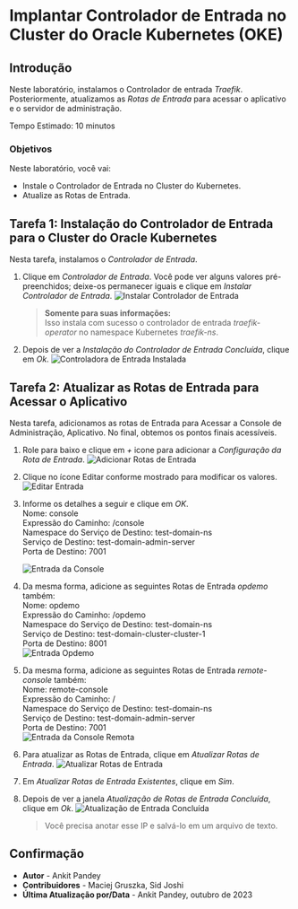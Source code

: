 # Implantar Controlador de Entrada no Cluster do Oracle Kubernetes (OKE)

## Introdução

Neste laboratório, instalamos o Controlador de entrada _Traefik_. Posteriormente, atualizamos as _Rotas de Entrada_ para acessar o aplicativo e o servidor de administração.

Tempo Estimado: 10 minutos

### Objetivos

Neste laboratório, você vai:

*   Instale o Controlador de Entrada no Cluster do Kubernetes.
*   Atualize as Rotas de Entrada.

## Tarefa 1: Instalação do Controlador de Entrada para o Cluster do Oracle Kubernetes

Nesta tarefa, instalamos o _Controlador de Entrada_.

1.  Clique em _Controlador de Entrada_. Você pode ver alguns valores pré-preenchidos; deixe-os permanecer iguais e clique em _Instalar Controlador de Entrada_. ![Instalar Controlador de Entrada](images/install-ingress-controller.png)
    
    > **Somente para suas informações:**  
    > Isso instala com sucesso o controlador de entrada _traefik-operator_ no namespace Kubernetes _traefik-ns_.
    
2.  Depois de ver a _Instalação do Controlador de Entrada Concluída_, clique em _Ok_. ![Controladora de Entrada Instalada](images/ingress-controller-installed.png)
    

## Tarefa 2: Atualizar as Rotas de Entrada para Acessar o Aplicativo

Nesta tarefa, adicionamos as rotas de Entrada para Acessar a Console de Administração, Aplicativo. No final, obtemos os pontos finais acessíveis.

1.  Role para baixo e clique em _+_ icone para adicionar a _Configuração da Rota de Entrada_. ![Adicionar Rotas de Entrada](images/add-ingress-routes.png)
    
2.  Clique no ícone Editar conforme mostrado para modificar os valores. ![Editar Entrada](images/edit-ingress.png)
    
3.  Informe os detalhes a seguir e clique em _OK_.  
    Nome: console  
    Expressão do Caminho: /console  
    Namespace do Serviço de Destino: test-domain-ns  
    Serviço de Destino: test-domain-admin-server  
    Porta de Destino: 7001  
    
    ![Entrada da Console](images/console-ingress.png)
    
4.  Da mesma forma, adicione as seguintes Rotas de Entrada _opdemo_ também:  
    Nome: opdemo  
    Expressão do Caminho: /opdemo  
    Namespace do Serviço de Destino: test-domain-ns  
    Serviço de Destino: test-domain-cluster-cluster-1  
    Porta de Destino: 8001  
    ![Entrada Opdemo](images/opdemo-ingress.png)
    
5.  Da mesma forma, adicione as seguintes Rotas de Entrada _remote-console_ também:  
    Nome: remote-console  
    Expressão do Caminho: /  
    Namespace do Serviço de Destino: test-domain-ns  
    Serviço de Destino: test-domain-admin-server  
    Porta de Destino: 7001  
    ![Entrada da Console Remota](images/remote-console-ingress.png)
    
6.  Para atualizar as Rotas de Entrada, clique em _Atualizar Rotas de Entrada_. ![Atualizar Rotas de Entrada](images/update-ingress-routes.png)
    
7.  Em _Atualizar Rotas de Entrada Existentes_, clique em _Sim_.
    
8.  Depois de ver a janela _Atualização de Rotas de Entrada Concluída_, clique em _Ok_. ![Atualização de Entrada Concluída](images/update-ingress-complete.png)
    
    > Você precisa anotar esse IP e salvá-lo em um arquivo de texto.
    

## Confirmação

*   **Autor** - Ankit Pandey
*   **Contribuidores** - Maciej Gruszka, Sid Joshi
*   **Última Atualização por/Data** - Ankit Pandey, outubro de 2023